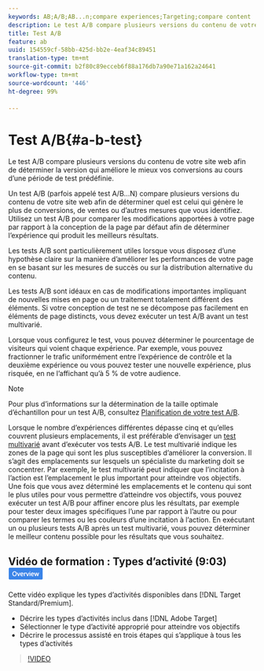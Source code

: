 ```yaml
---
keywords: AB;A/B;AB...n;compare experiences;Targeting;compare content
description: Le test A/B compare plusieurs versions du contenu de votre site web afin de déterminer la version qui améliore le mieux vos conversions au cours d’une période de test prédéfinie.
title: Test A/B
feature: ab
uuid: 154559cf-58bb-425d-bb2e-4eaf34c89451
translation-type: tm+mt
source-git-commit: b2f80c89ecceb6f88a176db7a90e71a162a24641
workflow-type: tm+mt
source-wordcount: '446'
ht-degree: 99%

---
```



# Test A/B{#a-b-test}

Le test A/B compare plusieurs versions du contenu de votre site web afin de déterminer la version qui améliore le mieux vos conversions au cours d’une période de test prédéfinie.

Un test A/B (parfois appelé test A/B...N) compare plusieurs versions du contenu de votre site web afin de déterminer quel est celui qui génère le plus de conversions, de ventes ou d’autres mesures que vous identifiez. Utilisez un test A/B pour comparer les modifications apportées à votre page par rapport à la conception de la page par défaut afin de déterminer l’expérience qui produit les meilleurs résultats.

Les tests A/B sont particulièrement utiles lorsque vous disposez d’une hypothèse claire sur la manière d’améliorer les performances de votre page en se basant sur les mesures de succès ou sur la distribution alternative du contenu.

Les tests A/B sont idéaux en cas de modifications importantes impliquant de nouvelles mises en page ou un traitement totalement différent des éléments. Si votre conception de test ne se décompose pas facilement en éléments de page distincts, vous devez exécuter un test A/B avant un test multivarié.

Lorsque vous configurez le test, vous pouvez déterminer le pourcentage de visiteurs qui voient chaque expérience. Par exemple, vous pouvez fractionner le trafic uniformément entre l’expérience de contrôle et la deuxième expérience ou vous pouvez tester une nouvelle expérience, plus risquée, en ne l’affichant qu’à 5 % de votre audience.

>[!NOTE]
>
>Pour plus d’informations sur la détermination de la taille optimale d’échantillon pour un test A/B, consultez [Planification de votre test A/B](../../c-activities/t-test-ab/sample-size-determination.md#concept_2801F552DB874C20B8A17C1B774C0383).

Lorsque le nombre d’expériences différentes dépasse cinq et qu’elles couvrent plusieurs emplacements, il est préférable d’envisager un [test multivarié](/help/c-activities/c-multivariate-testing/multivariate-testing.md) avant d’exécuter vos tests A/B. Le test multivarié indique les zones de la page qui sont les plus susceptibles d’améliorer la conversion. Il s’agit des emplacements sur lesquels un spécialiste du marketing doit se concentrer. Par exemple, le test multivarié peut indiquer que l’incitation à l’action est l’emplacement le plus important pour atteindre vos objectifs. Une fois que vous avez déterminé les emplacements et le contenu qui sont le plus utiles pour vous permettre d’atteindre vos objectifs, vous pouvez exécuter un test A/B pour affiner encore plus les résultats, par exemple pour tester deux images spécifiques l’une par rapport à l’autre ou pour comparer les termes ou les couleurs d’une incitation à l’action. En exécutant un ou plusieurs tests A/B après un test multivarié, vous pouvez déterminer le meilleur contenu possible pour les résultats que vous souhaitez.

## Vidéo de formation : Types d’activité (9:03) ![badge Aperçu](/help/assets/overview.png)

Cette vidéo explique les types d’activités disponibles dans [!DNL Target Standard/Premium].

* Décrire les types d’activités inclus dans [!DNL Adobe Target]
* Sélectionner le type d’activité approprié pour atteindre vos objectifs
* Décrire le processus assisté en trois étapes qui s’applique à tous les types d’activités

>[!VIDEO](https://video.tv.adobe.com/v/17386)
